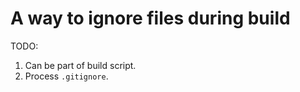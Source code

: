 # A way to ignore files during build

TODO:
1. Can be part of build script.
2. Process `.gitignore`.
